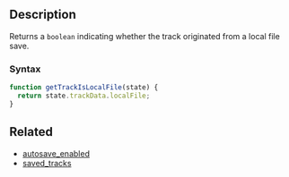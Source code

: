 ## Description

Returns a `boolean` indicating whether the track originated from a local file save.

### Syntax

```js
function getTrackIsLocalFile(state) {
  return state.trackData.localFile;
}
```

## Related

- [autosave_enabled](./autosave_enabled.md)
- [saved_tracks](./saved_tracks.md)
